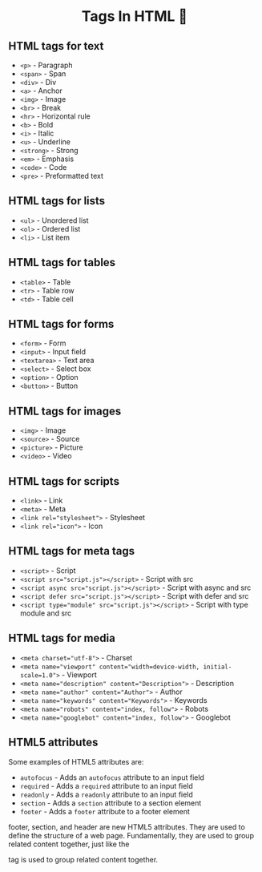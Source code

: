 <h1 align="center"> Tags In HTML 🚀</h1>

## HTML tags for text
- ```<p>``` - Paragraph
- ```<span>``` - Span
- ```<div>``` - Div
- ```<a>``` - Anchor
- ```<img>``` - Image
- ```<br>``` - Break
- ```<hr>``` - Horizontal rule
- ```<b>``` - Bold
- ```<i>``` - Italic
- ```<u>``` - Underline
- ```<strong>``` - Strong
- ```<em>``` - Emphasis
- ```<code>``` - Code
- ```<pre>``` - Preformatted text

## HTML tags for lists
- ```<ul>``` - Unordered list
- ```<ol>``` - Ordered list
- ```<li>``` - List item

## HTML tags for tables
- ```<table>``` - Table
- ```<tr>``` - Table row
- ```<td>``` - Table cell

## HTML tags for forms
- ```<form>``` - Form
- ```<input>``` - Input field
- ```<textarea>``` - Text area
- ```<select>``` - Select box
- ```<option>``` - Option
- ```<button>``` - Button

## HTML tags for images
- ```<img>``` - Image
- ```<source>``` - Source
- ```<picture>``` - Picture
- ```<video>``` - Video

## HTML tags for scripts
- ```<link>``` - Link
- ```<meta>``` - Meta
- ```<link rel="stylesheet">``` - Stylesheet
- ```<link rel="icon">``` - Icon

## HTML tags for meta tags
- ```<script>``` - Script
- ```<script src="script.js"></script>``` - Script with src
- ```<script async src="script.js"></script>``` - Script with async and src
- ```<script defer src="script.js"></script>``` - Script with defer and src
- ```<script type="module" src="script.js"></script>``` - Script with type module and src

## HTML tags for media
- ```<meta charset="utf-8">``` - Charset
- ```<meta name="viewport" content="width=device-width, initial-scale=1.0">``` - Viewport
- ```<meta name="description" content="Description">``` - Description
- ```<meta name="author" content="Author">``` - Author
- ```<meta name="keywords" content="Keywords">``` - Keywords
- ```<meta name="robots" content="index, follow">``` - Robots
- ```<meta name="googlebot" content="index, follow">``` - Googlebot

## HTML5 attributes
Some examples of HTML5 attributes are:

- ```autofocus``` - Adds an ```autofocus``` attribute to an input field
- ```required``` - Adds a ```required``` attribute to an input field
- ```readonly``` - Adds a ```readonly``` attribute to an input field
- ```section``` - Adds a ```section``` attribute to a section element
- ```footer``` - Adds a ```footer``` attribute to a footer element

footer, section, and header are new HTML5 attributes. They are used to define the structure of a web page. Fundamentally, they are used to group related content together, just like the <div> tag is used to group related content together.


